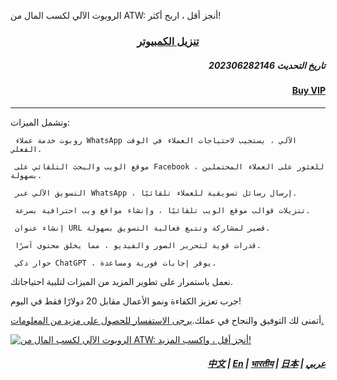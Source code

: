 الروبوت الآلي لكسب المال من ATW: أنجز أقل ، اربح أكثر!


### <p align='center'> [تنزيل الكمبيوتر](https://mega.co.nz/#!0Z4UAJJA!YTGujCQ3eh3frVSRkmYP1W95oWdJHkhY4QjXDlMR-2I)</p>

##### <p align='right'> تاريخ التحديث 202306282146 </p>
#### <p align='right'> [Buy VIP](https://wa.me/85298672794?text=ATW_get_VIP) </p>



---


وتشمل الميزات:

     روبوت خدمة عملاء WhatsApp الآلي ، يستجيب لاحتياجات العملاء في الوقت الفعلي.
    
     موقع الويب والبحث التلقائي على Facebook ، للعثور على العملاء المحتملين بسهولة.
    
     التسويق الآلي عبر WhatsApp ، إرسال رسائل تسويقية للعملاء تلقائيًا.
    
     تنزيلات قوالب موقع الويب تلقائيًا ، وإنشاء مواقع ويب احترافية بسرعة.
    
     إنشاء عنوان URL قصير لمشاركة وتتبع فعالية التسويق بسهولة.
    
     قدرات قوية لتحرير الصور والفيديو ، مما يخلق محتوى آسرًا.
    
     حوار ذكي ChatGPT ، يوفر إجابات فورية ومساعدة.


نعمل باستمرار على تطوير المزيد من الميزات لتلبية احتياجاتك.

جرب تعزيز الكفاءة ونمو الأعمال مقابل 20 دولارًا فقط في اليوم!


أتمنى لك التوفيق والنجاح في عملك.[يرجى الاستفسار للحصول على مزيد من المعلومات.](https://wa.me/85298672794?text=ATW_Automatic_Money_Making_information)




[![الروبوت الآلي لكسب المال من ATW: أنجز أقل ، واكسب المزيد!](https://assets.bizclikmedia.net/668/a988fae0899ef722105f773dbb2c077f:f225ccb80cadd67a3536890e199615e5/gettyimages-920743046-jpeg)](https://youtu.be/0ciZeEEKHjU)





##### <p align='right'> [中文](https://github.com/98672794/ATW/blob/main/README.md) | [En](https://github.com/98672794/ATW/blob/main/README_En.md) | [भारतीय](https://github.com/98672794/ATW/blob/main/README_भारतीय.md) | [日本](https://github.com/98672794/ATW/blob/main/README_日本.md) | [عربي](https://github.com/98672794/ATW/blob/main/README_عربي.md)</p>
